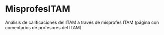 # MisprofesITAM
Análisis de calificaciones del ITAM a través de misprofes ITAM (página con comentarios de profesores del ITAM)
